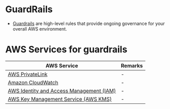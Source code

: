 # GuardRails
- [Guardrails](https://aws.amazon.com/quickstart/architecture/amazon-sagemaker-with-guardrails/) are high-level rules that provide ongoing governance for your overall AWS environment.

# AWS Services for guardrails

| AWS Service                                                                                                                        | Remarks |
|------------------------------------------------------------------------------------------------------------------------------------|---------|
| [AWS PrivateLink](../1_NetworkingAndContentDelivery/3_NetworkFoundationsVPC/ConnectFromVPC/VPCEndPointsToSpecificAWSService/AWSPrivateLinkTechnology.md) | -       |
| [Amazon CloudWatch](../8_ObservabilityLogsServices/AmazonCloudWatch/Readme.md)                                                            | -       |
| [AWS Identity and Access Management (IAM)](../2a_IdentityServices/AWSIAM/Readme.md)                   | -       |
| [AWS Key Management Service (AWS KMS)](../2c_SecurityServices/1_DataProtectionServices/AWSKMS.md)                        | -       |